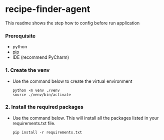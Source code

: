 # recipe-finder-agent
 This readme shows the step how to config before run application

### Prerequisite 
- python
- pip
- IDE (recommend PyCharm)


### 1. Create the venv
- Use the command below to create the virtual environment 

    ```python -m venv ./venv```</br>
    ```source ./venv/bin/activate```

### 2. Install the required packages
- Use the command below. This will install all the packages listed in your requirements.txt file.

    ```pip install -r requirements.txt```
